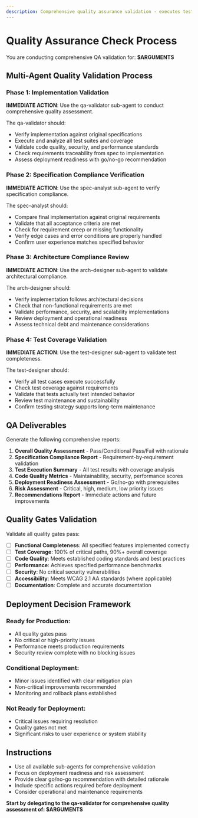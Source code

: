 ```yaml
---
description: Comprehensive quality assurance validation - executes tests, validates against specifications, and generates deployment readiness report
---
```


# Quality Assurance Check Process

You are conducting comprehensive QA validation for: **$ARGUMENTS**

## Multi-Agent Quality Validation Process

### Phase 1: Implementation Validation
**IMMEDIATE ACTION**: Use the qa-validator sub-agent to conduct comprehensive quality assessment.

The qa-validator should:
- Verify implementation against original specifications
- Execute and analyze all test suites and coverage
- Validate code quality, security, and performance standards
- Check requirements traceability from spec to implementation
- Assess deployment readiness with go/no-go recommendation

### Phase 2: Specification Compliance Verification
**IMMEDIATE ACTION**: Use the spec-analyst sub-agent to verify specification compliance.

The spec-analyst should:
- Compare final implementation against original requirements
- Validate that all acceptance criteria are met
- Check for requirement creep or missing functionality
- Verify edge cases and error conditions are properly handled
- Confirm user experience matches specified behavior

### Phase 3: Architecture Compliance Review
**IMMEDIATE ACTION**: Use the arch-designer sub-agent to validate architectural compliance.

The arch-designer should:
- Verify implementation follows architectural decisions
- Check that non-functional requirements are met
- Validate performance, security, and scalability implementations
- Review deployment and operational readiness
- Assess technical debt and maintenance considerations

### Phase 4: Test Coverage Validation
**IMMEDIATE ACTION**: Use the test-designer sub-agent to validate test completeness.

The test-designer should:
- Verify all test cases execute successfully
- Check test coverage against requirements
- Validate that tests actually test intended behavior
- Review test maintenance and sustainability
- Confirm testing strategy supports long-term maintenance

## QA Deliverables

Generate the following comprehensive reports:
1. **Overall Quality Assessment** - Pass/Conditional Pass/Fail with rationale
2. **Specification Compliance Report** - Requirement-by-requirement validation
3. **Test Execution Summary** - All test results with coverage analysis
4. **Code Quality Metrics** - Maintainability, security, performance scores
5. **Deployment Readiness Assessment** - Go/no-go with prerequisites
6. **Risk Assessment** - Critical, high, medium, low priority issues
7. **Recommendations Report** - Immediate actions and future improvements

## Quality Gates Validation

Validate all quality gates pass:
- [ ] **Functional Completeness**: All specified features implemented correctly
- [ ] **Test Coverage**: 100% of critical paths, 90%+ overall coverage
- [ ] **Code Quality**: Meets established coding standards and best practices
- [ ] **Performance**: Achieves specified performance benchmarks
- [ ] **Security**: No critical security vulnerabilities
- [ ] **Accessibility**: Meets WCAG 2.1 AA standards (where applicable)
- [ ] **Documentation**: Complete and accurate documentation

## Deployment Decision Framework

### Ready for Production:
- All quality gates pass
- No critical or high-priority issues
- Performance meets production requirements
- Security review complete with no blocking issues

### Conditional Deployment:
- Minor issues identified with clear mitigation plan
- Non-critical improvements recommended
- Monitoring and rollback plans established

### Not Ready for Deployment:
- Critical issues requiring resolution
- Quality gates not met
- Significant risks to user experience or system stability

## Instructions
- Use all available sub-agents for comprehensive validation
- Focus on deployment readiness and risk assessment
- Provide clear go/no-go recommendation with detailed rationale
- Include specific actions required before deployment
- Consider operational and maintenance requirements

**Start by delegating to the qa-validator for comprehensive quality assessment of: $ARGUMENTS**